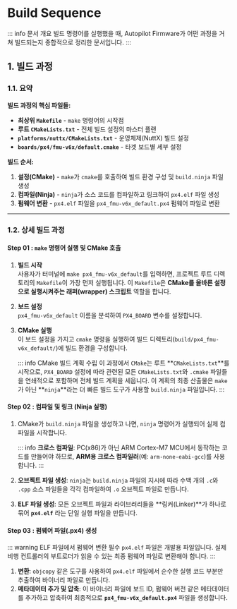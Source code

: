 # Build Sequence

::: info 문서 개요
빌드 명령어를 실행했을 때, Autopilot Firmware가 어떤 과정을 거쳐 빌드되는지 종합적으로 정리한 문서입니다.
:::

## 1. 빌드 과정

### 1.1. 요약

**빌드 과정의 핵심 파일들:**
  - **최상위 `Makefile`** - `make` 명령어의 시작점
  - **루트 `CMakeLists.txt`** - 전체 빌드 설정의 마스터 플랜
  - **`platforms/nuttx/CMakeLists.txt`** - 운영체제(NuttX) 빌드 설정
  - **`boards/px4/fmu-v6x/default.cmake`** - 타겟 보드별 세부 설정


**빌드 순서:**
1. **설정(CMake)** - `make`가 `cmake`를 호출하여 빌드 환경 구성 및 `build.ninja` 파일 생성
2. **컴파일(Ninja)** - `ninja`가 소스 코드를 컴파일하고 링크하여 `px4.elf` 파일 생성
3. **펌웨어 변환** - `px4.elf` 파일을 `px4_fmu-v6x_default.px4` 펌웨어 파일로 변환

---

### 1.2. 상세 빌드 과정

#### Step 01 : `make` 명령어 실행 및 CMake 호출

1. **빌드 시작**<br>
   사용자가 터미널에 `make px4_fmu-v6x_default`를 입력하면, 프로젝트 루트 디렉토리의 `Makefile`이 가장 먼저 실행됩니다. 이 `Makefile`은 **CMake를 올바른 설정으로 실행시켜주는 래퍼(wrapper) 스크립트** 역할을 합니다.
2. **보드 설정**<br>
   `px4_fmu-v6x_default` 이름을 분석하여 `PX4_BOARD` 변수를 설정합니다.
3. **CMake 실행**<br>
   이 보드 설정을 가지고 `cmake` 명령을 실행하여 빌드 디렉토리(`build/px4_fmu-v6x_default/`)에 빌드 환경을 구성합니다.

    ::: info CMake 빌드 계획 수립
    이 과정에서 `CMake`는 루트 **`CMakeLists.txt`**를 시작으로, `PX4_BOARD` 설정에 따라 관련된 모든 `CMakeLists.txt`와 `.cmake` 파일들을 연쇄적으로 포함하며 전체 빌드 계획을 세웁니다. 이 계획의 최종 산출물은 `make`가 아닌 **`ninja`**라는 더 빠른 빌드 도구가 사용할 `build.ninja` 파일입니다.
    :::


#### Step 02 : 컴파일 및 링크 (Ninja 실행)

1. CMake가 `build.ninja` 파일을 생성하고 나면, `ninja` 명령어가 실행되어 실제 컴파일을 시작합니다.

    ::: info
    **크로스 컴파일**: PC(x86)가 아닌 ARM Cortex-M7 MCU에서 동작하는 코드를 만들어야 하므로, **ARM용 크로스 컴파일러**(예: `arm-none-eabi-gcc`)를 사용합니다.
    :::

2. **오브젝트 파일 생성**: `ninja`는 `build.ninja` 파일의 지시에 따라 수백 개의 `.c`와 `.cpp` 소스 파일들을 각각 컴파일하여 `.o` 오브젝트 파일로 만듭니다.
3. **ELF 파일 생성**: 모든 오브젝트 파일과 라이브러리들을 **링커(Linker)**가 하나로 묶어 **`px4.elf`** 라는 단일 실행 파일을 만듭니다.

#### Step 03 : 펌웨어 파일(.px4) 생성

  ::: warning ELF 파일에서 펌웨어 변환 필수
  `px4.elf` 파일은 개발용 파일입니다. 실제 비행 컨트롤러의 부트로더가 읽을 수 있는 최종 펌웨어 파일로 변환해야 합니다.
  :::

1. **변환**: `objcopy` 같은 도구를 사용하여 `px4.elf` 파일에서 순수한 실행 코드 부분만 추출하여 바이너리 파일로 만듭니다.
2. **메타데이터 추가 및 압축**: 이 바이너리 파일에 보드 ID, 펌웨어 버전 같은 메타데이터를 추가하고 압축하여 최종적으로 **`px4_fmu-v6x_default.px4`** 파일을 생성합니다.
